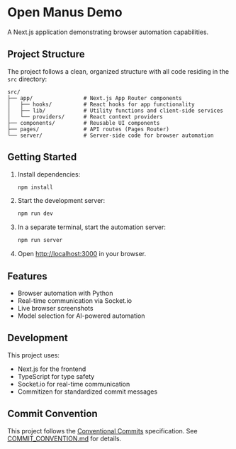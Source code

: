 # Open Manus Demo

A Next.js application demonstrating browser automation capabilities.

## Project Structure

The project follows a clean, organized structure with all code residing in the `src` directory:

```
src/
├── app/                # Next.js App Router components
│   ├── hooks/          # React hooks for app functionality
│   ├── lib/            # Utility functions and client-side services
│   └── providers/      # React context providers
├── components/         # Reusable UI components
├── pages/              # API routes (Pages Router)
└── server/             # Server-side code for browser automation
```

## Getting Started

1. Install dependencies:
   ```bash
   npm install
   ```

2. Start the development server:
   ```bash
   npm run dev
   ```

3. In a separate terminal, start the automation server:
   ```bash
   npm run server
   ```

4. Open [http://localhost:3000](http://localhost:3000) in your browser.

## Features

- Browser automation with Python
- Real-time communication via Socket.io
- Live browser screenshots
- Model selection for AI-powered automation

## Development

This project uses:
- Next.js for the frontend
- TypeScript for type safety
- Socket.io for real-time communication
- Commitizen for standardized commit messages

## Commit Convention

This project follows the [Conventional Commits](https://www.conventionalcommits.org/) specification.
See [COMMIT_CONVENTION.md](./COMMIT_CONVENTION.md) for details.
